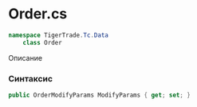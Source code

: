 
# Order.cs
```csharp
namespace TigerTrade.Tc.Data  
    class Order
```

Описание

### Синтаксис
```csharp
public OrderModifyParams ModifyParams { get; set; }
```
